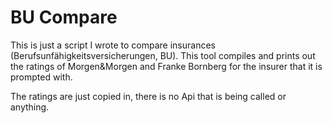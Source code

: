 # BU Compare

This is just a script I wrote to compare insurances (Berufsunfähigkeitsversicherungen, BU). This tool compiles and prints out the ratings of Morgen&Morgen and Franke Bornberg for the insurer that it is prompted with.

The ratings are just copied in, there is no Api that is being called or anything.
